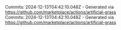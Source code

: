 Commits: 2024-12-13T04:42:10.048Z - Generated via https://github.com/marketplace/actions/artificial-grass
<br>
Commits: 2024-12-13T04:42:10.048Z - Generated via https://github.com/marketplace/actions/artificial-grass
<br>
